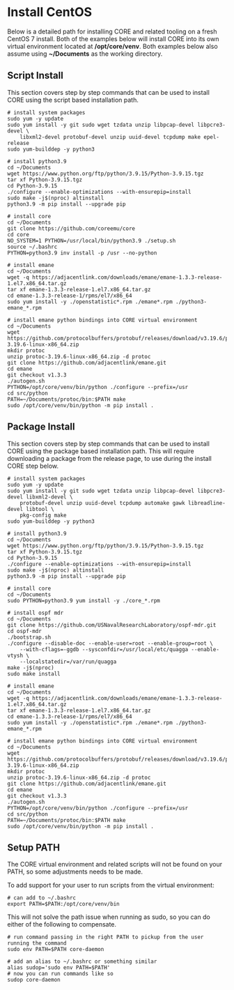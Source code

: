 # Install CentOS

Below is a detailed path for installing CORE and related tooling on a fresh
CentOS 7 install. Both of the examples below will install CORE into its
own virtual environment located at **/opt/core/venv**. Both examples below
also assume using **~/Documents** as the working directory.

## Script Install

This section covers step by step commands that can be used to install CORE using
the script based installation path.

``` shell
# install system packages
sudo yum -y update
sudo yum install -y git sudo wget tzdata unzip libpcap-devel libpcre3-devel \
    libxml2-devel protobuf-devel unzip uuid-devel tcpdump make epel-release
sudo yum-builddep -y python3

# install python3.9
cd ~/Documents
wget https://www.python.org/ftp/python/3.9.15/Python-3.9.15.tgz
tar xf Python-3.9.15.tgz
cd Python-3.9.15
./configure --enable-optimizations --with-ensurepip=install
sudo make -j$(nproc) altinstall
python3.9 -m pip install --upgrade pip

# install core
cd ~/Documents
git clone https://github.com/coreemu/core
cd core
NO_SYSTEM=1 PYTHON=/usr/local/bin/python3.9 ./setup.sh
source ~/.bashrc
PYTHON=python3.9 inv install -p /usr --no-python

# install emane
cd ~/Documents
wget -q https://adjacentlink.com/downloads/emane/emane-1.3.3-release-1.el7.x86_64.tar.gz
tar xf emane-1.3.3-release-1.el7.x86_64.tar.gz
cd emane-1.3.3-release-1/rpms/el7/x86_64
sudo yum install -y ./openstatistic*.rpm ./emane*.rpm ./python3-emane_*.rpm

# install emane python bindings into CORE virtual environment
cd ~/Documents
wget https://github.com/protocolbuffers/protobuf/releases/download/v3.19.6/protoc-3.19.6-linux-x86_64.zip
mkdir protoc
unzip protoc-3.19.6-linux-x86_64.zip -d protoc
git clone https://github.com/adjacentlink/emane.git
cd emane
git checkout v1.3.3
./autogen.sh
PYTHON=/opt/core/venv/bin/python ./configure --prefix=/usr
cd src/python
PATH=~/Documents/protoc/bin:$PATH make
sudo /opt/core/venv/bin/python -m pip install .
```

## Package Install

This section covers step by step commands that can be used to install CORE using
the package based installation path. This will require downloading a package from the release
page, to use during the install CORE step below.

``` shell
# install system packages
sudo yum -y update
sudo yum install -y git sudo wget tzdata unzip libpcap-devel libpcre3-devel libxml2-devel \
    protobuf-devel unzip uuid-devel tcpdump automake gawk libreadline-devel libtool \
    pkg-config make
sudo yum-builddep -y python3

# install python3.9
cd ~/Documents
wget https://www.python.org/ftp/python/3.9.15/Python-3.9.15.tgz
tar xf Python-3.9.15.tgz
cd Python-3.9.15
./configure --enable-optimizations --with-ensurepip=install
sudo make -j$(nproc) altinstall
python3.9 -m pip install --upgrade pip

# install core
cd ~/Documents
sudo PYTHON=python3.9 yum install -y ./core_*.rpm

# install ospf mdr
cd ~/Documents
git clone https://github.com/USNavalResearchLaboratory/ospf-mdr.git
cd ospf-mdr
./bootstrap.sh
./configure --disable-doc --enable-user=root --enable-group=root \
    --with-cflags=-ggdb --sysconfdir=/usr/local/etc/quagga --enable-vtysh \
    --localstatedir=/var/run/quagga
make -j$(nproc)
sudo make install

# install emane
cd ~/Documents
wget -q https://adjacentlink.com/downloads/emane/emane-1.3.3-release-1.el7.x86_64.tar.gz
tar xf emane-1.3.3-release-1.el7.x86_64.tar.gz
cd emane-1.3.3-release-1/rpms/el7/x86_64
sudo yum install -y ./openstatistic*.rpm ./emane*.rpm ./python3-emane_*.rpm

# install emane python bindings into CORE virtual environment
cd ~/Documents
wget https://github.com/protocolbuffers/protobuf/releases/download/v3.19.6/protoc-3.19.6-linux-x86_64.zip
mkdir protoc
unzip protoc-3.19.6-linux-x86_64.zip -d protoc
git clone https://github.com/adjacentlink/emane.git
cd emane
git checkout v1.3.3
./autogen.sh
PYTHON=/opt/core/venv/bin/python ./configure --prefix=/usr
cd src/python
PATH=~/Documents/protoc/bin:$PATH make
sudo /opt/core/venv/bin/python -m pip install .
```

## Setup PATH

The CORE virtual environment and related scripts will not be found on your PATH,
so some adjustments needs to be made.

To add support for your user to run scripts from the virtual environment:
```shell
# can add to ~/.bashrc
export PATH=$PATH:/opt/core/venv/bin
```

This will not solve the path issue when running as sudo, so you can do either
of the following to compensate.
```shell
# run command passing in the right PATH to pickup from the user running the command
sudo env PATH=$PATH core-daemon

# add an alias to ~/.bashrc or something similar
alias sudop='sudo env PATH=$PATH'
# now you can run commands like so
sudop core-daemon
```
